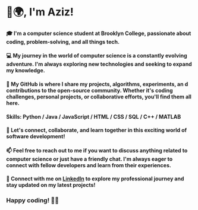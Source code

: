 # 👋🌍,  I'm Aziz!   
     
#### 🎓 I'm a computer science student at Brooklyn College, passionate about coding, problem-solving, and all things tech. 

#### 💻 My journey in the world of computer science is a constantly evolving adventure. I'm always exploring new technologies and seeking to expand my knowledge.
  
#### 🌟 My GitHub is where I share my projects, algorithms, experiments, an d contributions to the open-source community. Whether it's coding challenges, personal projects, or collaborative efforts, you'll find them all here.

#### Skills: Python / Java / JavaScript / HTML / CSS / SQL / C++ / MATLAB

#### 🚀 Let's connect, collaborate, and learn together in this exciting world of software development!

#### 📫 Feel free to reach out to me if you want to discuss anything related to computer science or just have a friendly chat. I'm always eager to connect with fellow developers and learn from their experiences.

#### 🔗 Connect with me on [LinkedIn](https://www.linkedin.com/in/aziz-abdusamiev/) to explore my professional journey and stay updated on my latest projects!

### Happy coding! 👨‍💻
